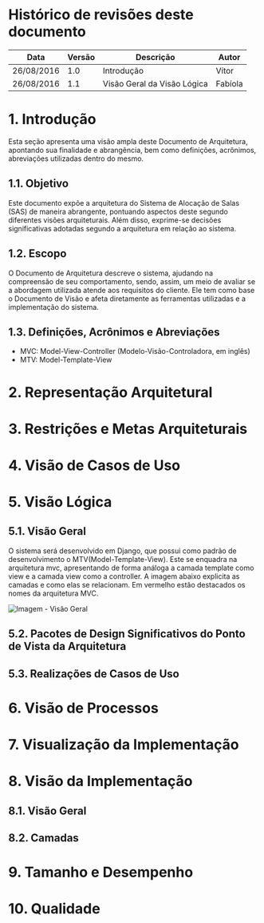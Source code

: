 # Histórico de revisões deste documento

|Data|Versão|Descrição|Autor|
|----|------|---------|-------|
|26/08/2016 |1.0 |Introdução |Vítor |
|26/08/2016 |1.1 | Visão Geral da Visão Lógica |Fabíola |

# 1. Introdução

Esta seção apresenta uma visão ampla deste Documento de Arquitetura, apontando sua finalidade e abrangência, bem como definições, acrônimos, abreviações utilizadas dentro do mesmo.

## 1.1. Objetivo

Este documento expõe a arquitetura do Sistema de Alocação de Salas (SAS) de maneira abrangente, pontuando aspectos deste segundo diferentes visões arquiteturais. Além disso, exprime-se decisões significativas adotadas segundo a arquitetura em relação ao sistema.

## 1.2. Escopo

O Documento de Arquitetura descreve o sistema, ajudando na compreensão de seu comportamento, sendo, assim, um meio de avaliar se a abordagem utilizada atende aos requisitos do cliente. Ele tem como base o Documento de Visão e afeta diretamente as ferramentas utilizadas e a implementação do sistema.

## 1.3. Definições, Acrônimos e Abreviações

* MVC: Model-View-Controller (Modelo-Visão-Controladora, em inglês) 
* MTV: Model-Template-View 


# 2. Representação Arquitetural

# 3. Restrições e Metas Arquiteturais

# 4. Visão de Casos de Uso

# 5. Visão Lógica

## 5.1. Visão Geral

O sistema será desenvolvido em Django, que possui como padrão de desenvolvimento o MTV(Model-Template-View). Este se enquadra na arquitetura mvc, apresentando de forma análoga a camada template como view e a camada view como a controller.  A imagem abaixo explicita as camadas e como elas se relacionam. Em vermelho estão destacados os nomes da arquitetura MVC.

![Imagem - Visão Geral](https://raw.githubusercontent.com/wiki/fga-gpp-mds/2016.2-Time05-SalasFGA/img/arquitetura1.png)
## 5.2. Pacotes de Design Significativos do Ponto de Vista da Arquitetura

## 5.3. Realizações de Casos de Uso

# 6. Visão de Processos

# 7. Visualização da Implementação

# 8. Visão da Implementação

## 8.1. Visão Geral

## 8.2. Camadas

# 9. Tamanho e Desempenho

# 10. Qualidade
